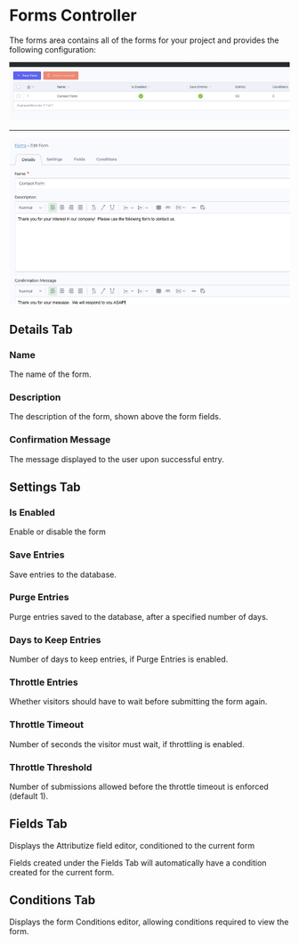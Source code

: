 # Forms Controller
The forms area contains all of the forms for your project and provides the following configuration:

![Form Editor](./../images/forms-controller.jpg)

---

![Form Editor](./../images/form-editor.jpg)

## Details Tab

### Name
The name of the form.

### Description
The description of the form, shown above the form fields.

### Confirmation Message
The message displayed to the user upon successful entry.

## Settings Tab

### Is Enabled
Enable or disable the form

### Save Entries
Save entries to the database.

### Purge Entries
Purge entries saved to the database, after a specified number of days.

### Days to Keep Entries
Number of days to keep entries, if Purge Entries is enabled.

### Throttle Entries
Whether visitors should have to wait before submitting the form again.

### Throttle Timeout
Number of seconds the visitor must wait, if throttling is enabled.

### Throttle Threshold
Number of submissions allowed before the throttle timeout is enforced (default 1).

## Fields Tab
Displays the Attributize field editor, conditioned to the current form

Fields created under the Fields Tab will automatically have a condition created for the current form.

## Conditions Tab
Displays the form Conditions editor, allowing conditions required to view the form.